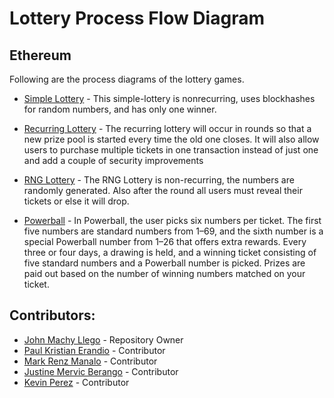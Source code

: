 # Lottery Process Flow Diagram

## Ethereum
Following are the process diagrams of the lottery games.

* [Simple Lottery](https://github.com/johnmackyllego/lottery/blob/master/ethereum/simple-lottery/Simple-lottery.jpg) - This simple-lottery is nonrecurring, uses blockhashes for random numbers, and has only
one winner.

* [Recurring Lottery](https://github.com/johnmackyllego/lottery/blob/master/ethereum/recurring/RecurringLottery(eth).jpg) - The
recurring lottery will occur in rounds so that a new prize pool is started every
time the old one closes. It will also allow users to purchase multiple
tickets in one transaction instead of just one and add a couple of security
improvements

* [RNG Lottery](https://github.com/johnmackyllego/lottery/blob/master/ethereum/rng%20lottery/RNG%20Lotter.jpg) - The RNG Lottery is non-recurring, the numbers are randomly generated. Also after the round all users must reveal their tickets or else it will drop.


* [Powerball](https://github.com/johnmackyllego/lottery/blob/master/ethereum/powerball/Ethereum-PowerBall-Flow-Design.jpg) - In Powerball, the user picks six numbers per ticket. The first five
numbers are standard numbers from 1–69, and the sixth number is a
special Powerball number from 1–26 that offers extra rewards. Every three
or four days, a drawing is held, and a winning ticket consisting of five
standard numbers and a Powerball number is picked. Prizes are paid out
based on the number of winning numbers matched on your ticket.

## Contributors:

* [John Machy Llego](https://github.com/johnmackyllego) - Repository Owner  
* [Paul Kristian Erandio](https://github.com/tensaipaul) - Contributor  
* [Mark Renz Manalo](https://github.com/mark-renz) - Contributor  
* [Justine Mervic Berango](https://github.com/hustino) - Contributor  
* [Kevin Perez](https://github.com/kvzprz) - Contributor  
